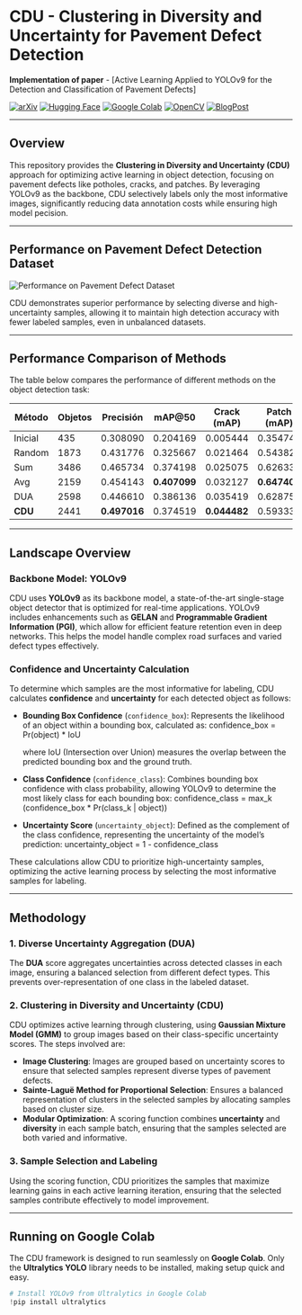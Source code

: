 # CDU - Clustering in Diversity and Uncertainty for Pavement Defect Detection

**Implementation of paper** - [Active Learning Applied to YOLOv9 for the Detection and Classification of Pavement Defects]

[![arXiv](https://img.shields.io/badge/arXiv-2402.13616-b31b1b.svg)](https://arxiv.org/abs/2402.13616)
[![Hugging Face](https://img.shields.io/badge/Hugging%20Face-Spaces-blue.svg)](https://huggingface.co/spaces)
[![Google Colab](https://img.shields.io/badge/Open%20in%20Colab-yellowgreen)](https://colab.research.google.com/)
[![OpenCV](https://img.shields.io/badge/OpenCV-Enabled-blue.svg)](https://opencv.org/)
[![BlogPost](https://img.shields.io/badge/BlogPost-Read-brightgreen.svg)](https://example.com/blogpost)

---

## Overview

This repository provides the **Clustering in Diversity and Uncertainty (CDU)** approach for optimizing active learning in object detection, focusing on pavement defects like potholes, cracks, and patches. By leveraging YOLOv9 as the backbone, CDU selectively labels only the most informative images, significantly reducing data annotation costs while ensuring high model pecision.

---

## Performance on Pavement Defect Detection Dataset

![Performance on Pavement Defect Dataset](performance_chart.png)

CDU demonstrates superior performance by selecting diverse and high-uncertainty samples, allowing it to maintain high detection accuracy with fewer labeled samples, even in unbalanced datasets.

---

## Performance Comparison of Methods

The table below compares the performance of different methods on the object detection task:

| Método   | Objetos | Precisión  | mAP@50     | Crack (mAP) | Patch (mAP) | Pothole (mAP) | AUC      |
|----------|---------|------------|------------|-------------|-------------|---------------|----------|
| Inicial  | 435     | 0.308090   | 0.204169   | 0.005444    | 0.354748    | 0.252317      | -        |
| Random   | 1873    | 0.431776   | 0.325667   | 0.021464    | 0.543822    | 0.411717      | 0.775421 |
| Sum      | 3486    | 0.465734   | 0.374198   | 0.025075    | 0.626333    | 0.471185      | 0.768690 |
| Avg      | 2159    | 0.454143   | **0.407099** | 0.032127 | **0.647408** | **0.541762** | 0.779141 |
| DUA      | 2598    | 0.446610   | 0.386136   | 0.035419    | 0.628757    | 0.494233      | 0.808191 |
| **CDU**  | 2441    | **0.497016** | 0.374519 | **0.044482** | 0.593338   | 0.485738      | **0.811746** |

---

## Landscape Overview

### Backbone Model: YOLOv9
CDU uses **YOLOv9** as its backbone model, a state-of-the-art single-stage object detector that is optimized for real-time applications. YOLOv9 includes enhancements such as **GELAN** and **Programmable Gradient Information (PGI)**, which allow for efficient feature retention even in deep networks. This helps the model handle complex road surfaces and varied defect types effectively.

### Confidence and Uncertainty Calculation

To determine which samples are the most informative for labeling, CDU calculates **confidence** and **uncertainty** for each detected object as follows:

- **Bounding Box Confidence** (`confidence_box`): Represents the likelihood of an object within a bounding box, calculated as:
  confidence_box = Pr(object) * IoU
  
  where IoU (Intersection over Union) measures the overlap between the predicted bounding box and the ground truth.

- **Class Confidence** (`confidence_class`): Combines bounding box confidence with class probability, allowing YOLOv9 to determine the most likely class for each bounding box:
  confidence_class = max_k (confidence_box * Pr(class_k | object))

- **Uncertainty Score** (`uncertainty_object`): Defined as the complement of the class confidence, representing the uncertainty of the model’s prediction:
  uncertainty_object = 1 - confidence_class

These calculations allow CDU to prioritize high-uncertainty samples, optimizing the active learning process by selecting the most informative samples for labeling.

---

## Methodology

### 1. Diverse Uncertainty Aggregation (DUA)
The **DUA** score aggregates uncertainties across detected classes in each image, ensuring a balanced selection from different defect types. This prevents over-representation of one class in the labeled dataset.

### 2. Clustering in Diversity and Uncertainty (CDU)

CDU optimizes active learning through clustering, using **Gaussian Mixture Model (GMM)** to group images based on their class-specific uncertainty scores. The steps involved are:

- **Image Clustering**: Images are grouped based on uncertainty scores to ensure that selected samples represent diverse types of pavement defects.
- **Sainte-Laguë Method for Proportional Selection**: Ensures a balanced representation of clusters in the selected samples by allocating samples based on cluster size.
- **Modular Optimization**: A scoring function combines **uncertainty** and **diversity** in each sample batch, ensuring that the samples selected are both varied and informative. 

### 3. Sample Selection and Labeling
Using the scoring function, CDU prioritizes the samples that maximize learning gains in each active learning iteration, ensuring that the selected samples contribute effectively to model improvement.

---

## Running on Google Colab

The CDU framework is designed to run seamlessly on **Google Colab**. Only the **Ultralytics YOLO** library needs to be installed, making setup quick and easy.

```python
# Install YOLOv9 from Ultralytics in Google Colab
!pip install ultralytics

